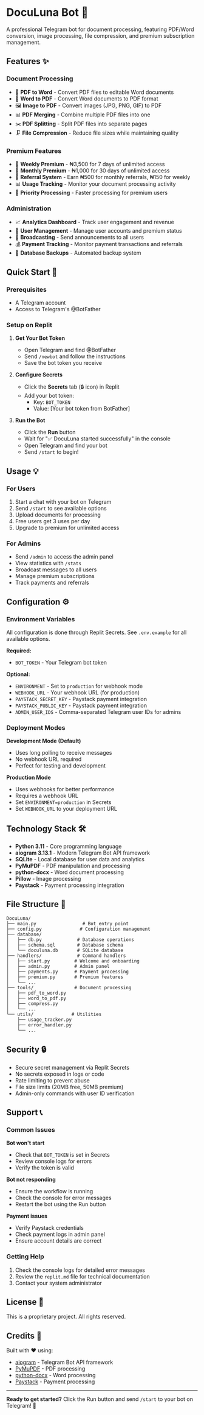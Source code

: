 # DocuLuna Bot 🌟

A professional Telegram bot for document processing, featuring PDF/Word conversion, image processing, file compression, and premium subscription management.

## Features ✨

### Document Processing
- 📄 **PDF to Word** - Convert PDF files to editable Word documents
- 📝 **Word to PDF** - Convert Word documents to PDF format
- 🖼️ **Image to PDF** - Convert images (JPG, PNG, GIF) to PDF
- 📊 **PDF Merging** - Combine multiple PDF files into one
- ✂️ **PDF Splitting** - Split PDF files into separate pages
- 🗜️ **File Compression** - Reduce file sizes while maintaining quality

### Premium Features
- 💎 **Weekly Premium** - ₦3,500 for 7 days of unlimited access
- 💎 **Monthly Premium** - ₦1,000 for 30 days of unlimited access
- 🎁 **Referral System** - Earn ₦500 for monthly referrals, ₦150 for weekly
- 📊 **Usage Tracking** - Monitor your document processing activity
- 🚀 **Priority Processing** - Faster processing for premium users

### Administration
- 📈 **Analytics Dashboard** - Track user engagement and revenue
- 👥 **User Management** - Manage user accounts and premium status
- 📢 **Broadcasting** - Send announcements to all users
- 💰 **Payment Tracking** - Monitor payment transactions and referrals
- 🔄 **Database Backups** - Automated backup system

## Quick Start 🚀

### Prerequisites
- A Telegram account
- Access to Telegram's @BotFather

### Setup on Replit

1. **Get Your Bot Token**
   - Open Telegram and find @BotFather
   - Send `/newbot` and follow the instructions
   - Save the bot token you receive

2. **Configure Secrets**
   - Click the **Secrets** tab (🔒 icon) in Replit
   - Add your bot token:
     - Key: `BOT_TOKEN`
     - Value: [Your bot token from BotFather]

3. **Run the Bot**
   - Click the **Run** button
   - Wait for "✅ DocuLuna started successfully" in the console
   - Open Telegram and find your bot
   - Send `/start` to begin!

## Usage 💡

### For Users
1. Start a chat with your bot on Telegram
2. Send `/start` to see available options
3. Upload documents for processing
4. Free users get 3 uses per day
5. Upgrade to premium for unlimited access

### For Admins
- Send `/admin` to access the admin panel
- View statistics with `/stats`
- Broadcast messages to all users
- Manage premium subscriptions
- Track payments and referrals

## Configuration ⚙️

### Environment Variables
All configuration is done through Replit Secrets. See `.env.example` for all available options.

**Required:**
- `BOT_TOKEN` - Your Telegram bot token

**Optional:**
- `ENVIRONMENT` - Set to `production` for webhook mode
- `WEBHOOK_URL` - Your webhook URL (for production)
- `PAYSTACK_SECRET_KEY` - Paystack payment integration
- `PAYSTACK_PUBLIC_KEY` - Paystack payment integration
- `ADMIN_USER_IDS` - Comma-separated Telegram user IDs for admins

### Deployment Modes

**Development Mode (Default)**
- Uses long polling to receive messages
- No webhook URL required
- Perfect for testing and development

**Production Mode**
- Uses webhooks for better performance
- Requires a webhook URL
- Set `ENVIRONMENT=production` in Secrets
- Set `WEBHOOK_URL` to your deployment URL

## Technology Stack 🛠️

- **Python 3.11** - Core programming language
- **aiogram 3.13.1** - Modern Telegram Bot API framework
- **SQLite** - Local database for user data and analytics
- **PyMuPDF** - PDF manipulation and processing
- **python-docx** - Word document processing
- **Pillow** - Image processing
- **Paystack** - Payment processing integration

## File Structure 📁

```
DocuLuna/
├── main.py                 # Bot entry point
├── config.py              # Configuration management
├── database/
│   ├── db.py             # Database operations
│   ├── schema.sql        # Database schema
│   └── doculuna.db       # SQLite database
├── handlers/             # Command handlers
│   ├── start.py         # Welcome and onboarding
│   ├── admin.py         # Admin panel
│   ├── payments.py      # Payment processing
│   ├── premium.py       # Premium features
│   └── ...
├── tools/               # Document processing
│   ├── pdf_to_word.py
│   ├── word_to_pdf.py
│   ├── compress.py
│   └── ...
└── utils/              # Utilities
    ├── usage_tracker.py
    ├── error_handler.py
    └── ...
```

## Security 🔒

- Secure secret management via Replit Secrets
- No secrets exposed in logs or code
- Rate limiting to prevent abuse
- File size limits (20MB free, 50MB premium)
- Admin-only commands with user ID verification

## Support 📞

### Common Issues

**Bot won't start**
- Check that `BOT_TOKEN` is set in Secrets
- Review console logs for errors
- Verify the token is valid

**Bot not responding**
- Ensure the workflow is running
- Check the console for error messages
- Restart the bot using the Run button

**Payment issues**
- Verify Paystack credentials
- Check payment logs in admin panel
- Ensure account details are correct

### Getting Help
1. Check the console logs for detailed error messages
2. Review the `replit.md` file for technical documentation
3. Contact your system administrator

## License 📄

This is a proprietary project. All rights reserved.

## Credits 👏

Built with ❤️ using:
- [aiogram](https://github.com/aiogram/aiogram) - Telegram Bot API framework
- [PyMuPDF](https://github.com/pymupdf/PyMuPDF) - PDF processing
- [python-docx](https://github.com/python-openxml/python-docx) - Word processing
- [Paystack](https://paystack.com/) - Payment processing

---

**Ready to get started?** Click the Run button and send `/start` to your bot on Telegram! 🚀
